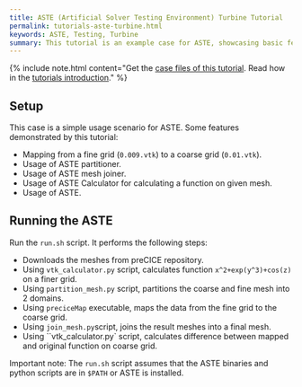 ```yaml
---
title: ASTE (Artificial Solver Testing Environment) Turbine Tutorial
permalink: tutorials-aste-turbine.html
keywords: ASTE, Testing, Turbine
summary: This tutorial is an example case for ASTE, showcasing basic features and usage of ASTE.
---
```


{% include note.html content="Get the [case files of this tutorial](https://github.com/precice/tutorials/tree/master/aste-turbine). Read how in the [tutorials introduction](https://precice.org/tutorials.html)." %}

## Setup

This case is a simple usage scenario for ASTE. Some features demonstrated by this tutorial:

* Mapping from a fine grid (`0.009.vtk`) to a coarse grid (`0.01.vtk`).
* Usage of ASTE partitioner.
* Usage of ASTE mesh joiner.
* Usage of ASTE Calculator for calculating a function on given mesh.
* Usage of ASTE.

## Running the ASTE

Run the `run.sh` script. It performs the following steps:

* Downloads the meshes from preCICE repository.
* Using `vtk_calculator.py` script, calculates function `x^2+exp(y^3)+cos(z)` on a finer grid.
* Using `partition_mesh.py` script, partitions the coarse and fine mesh into 2 domains.
* Using `preciceMap` executable, maps the data from the fine grid to the coarse grid.
* Using `join_mesh.py`script, joins the result meshes into a final mesh.
* Using ``vtk_calculator.py` script, calculates difference between mapped and original function on coarse grid.

Important note:  The `run.sh` script assumes that the ASTE binaries and python scripts are in `$PATH` or ASTE is installed.
